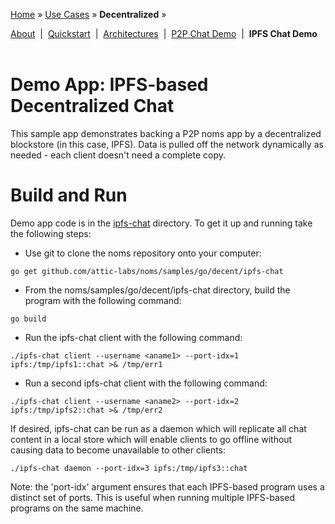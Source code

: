 [Home](../../README.md) » [Use Cases](../../README.md#use-cases) » **Decentralized** »

[About](about.md)&nbsp; | &nbsp;[Quickstart](quickstart.md)&nbsp; | &nbsp;[Architectures](architectures.md)&nbsp; | &nbsp;[P2P Chat Demo](demo-p2p-chat.md)&nbsp; | &nbsp;**IPFS Chat Demo**
<br><br>
# Demo App: IPFS-based Decentralized Chat

This sample app demonstrates backing a P2P noms app by a decentralized blockstore (in this case, IPFS). Data is pulled off the network dynamically as needed - each client doesn't need a complete copy.

# Build and Run

Demo app code is in the
[ipfs-chat](https://github.com/attic-labs/noms/tree/master/samples/go/decent/ipfs-chat/)
directory. To get it up and running take the following steps:

* Use git to clone the noms repository onto your computer:

```shell
go get github.com/attic-labs/noms/samples/go/decent/ipfs-chat
```

* From the noms/samples/go/decent/ipfs-chat directory, build the program with the following command:

```shell
go build
```

* Run the ipfs-chat client with the following command:

```shell
./ipfs-chat client --username <aname1> --port-idx=1 ipfs:/tmp/ipfs1::chat >& /tmp/err1
```

* Run a second ipfs-chat client with the following command:

```shell
./ipfs-chat client --username <aname2> --port-idx=2 ipfs:/tmp/ipfs2::chat >& /tmp/err2
```
  
If desired, ipfs-chat can be run as a daemon which will replicate all
chat content in a local store which will enable clients to go offline
without causing data to become unavailable to other clients:

```shell
./ipfs-chat daemon --port-idx=3 ipfs:/tmp/ipfs3::chat
```

Note: the 'port-idx' argument ensures that each IPFS-based program
uses a distinct set of ports. This is useful when running multiple
IPFS-based programs on the same machine.
